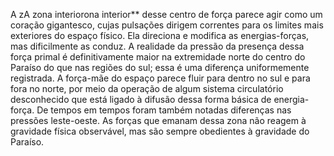 ﻿A zA zona interiorona interior** desse centro de força parece agir como um coração gigantesco, cujas pulsações dirigem correntes para os limites mais exteriores do espaço físico. Ela direciona e modifica as energias-forças, mas dificilmente as conduz. A realidade da pressão da presença dessa força primal é definitivamente maior na extremidade norte do centro do Paraíso do que nas regiões do sul; essa é uma diferença uniformemente registrada. A força-mãe do espaço parece fluir para dentro no sul e para fora no norte, por meio da operação de algum sistema circulatório desconhecido que está ligado à difusão dessa forma básica de energia-força. De tempos em tempos foram também notadas diferenças nas pressões leste-oeste. As forças que emanam dessa zona não reagem à gravidade física observável, mas são sempre obedientes à gravidade do Paraíso.
